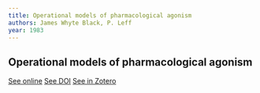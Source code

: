 ```yaml
---
title: Operational models of pharmacological agonism
authors: James Whyte Black, P. Leff
year: 1983
---
```


## Operational models of pharmacological agonism

[See online](https://royalsocietypublishing.org/doi/10.1098/rspb.1983.0093)
[See DOI](10.1098/rspb.1983.0093)
[See in Zotero](zotero://select/items/@blackOperationalModelsPharmacological1983)
